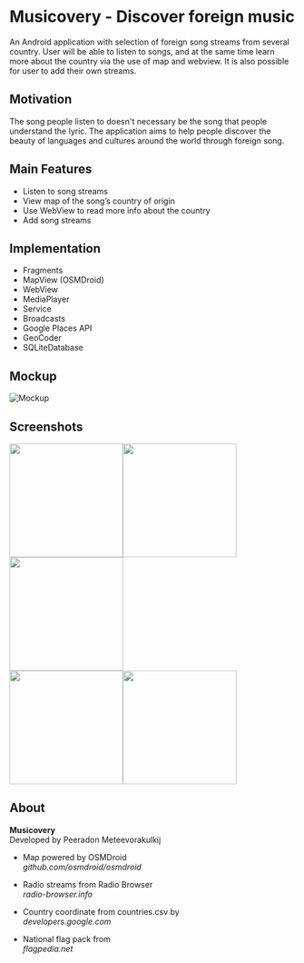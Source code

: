 # Musicovery - Discover foreign music

An Android application with selection of foreign song streams from several country. User will be able to listen to songs, and at the same time learn more about the country via the use of map and webview.
It is also possible for user to add their own streams.

## Motivation

The song people listen to doesn't necessary be the song that people understand the lyric. The application aims to help people discover the beauty of languages and cultures around the world through foreign song.

## Main Features

* Listen to song streams
* View map of the song’s country of origin
* Use WebView to read more info about the country
* Add song streams

## Implementation

* Fragments
* MapView (OSMDroid)
* WebView
* MediaPlayer
* Service
* Broadcasts
* Google Places API
* GeoCoder
* SQLiteDatabase

## Mockup

![Mockup](http://i.imgur.com/de6PtMG.png)

## Screenshots

<img src="http://i.imgur.com/dG8sfOw.png" width=200><img src="http://i.imgur.com/eBw3rV6.png" width=200><img src="http://i.imgur.com/umC7WgA.png" width=200>
<br>
<img src="http://i.imgur.com/oN8LfOf.png" width=200><img src="http://i.imgur.com/dLzqj5c.png" width=200>


## About

<b>Musicovery</b><br>
Developed by
Peeradon Meteevorakulkij

* Map powered by OSMDroid
<br><i>github.com/osmdroid/osmdroid</i>

* Radio streams from Radio Browser
<br><i>radio-browser.info</i>

* Country coordinate from countries.csv by
<br><i>developers.google.com</i>

* National flag pack from
<br><i>flagpedia.net</i>

